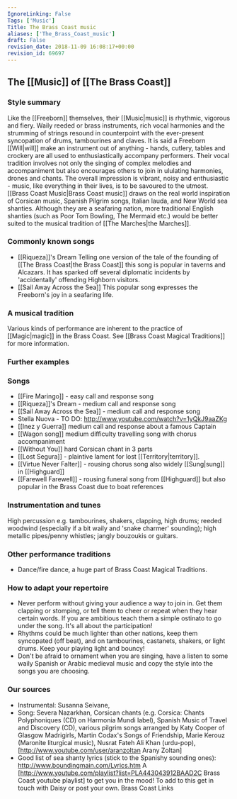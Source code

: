 ```yaml
---
IgnoreLinking: False
Tags: ['Music']
Title: The Brass Coast music
aliases: ['The_Brass_Coast_music']
draft: False
revision_date: 2018-11-09 16:08:17+00:00
revision_id: 69697
---
```


## The [[Music]] of [[The Brass Coast]]
### Style summary
Like the [[Freeborn]] themselves, their [[Music|music]] is rhythmic, vigorous and fiery. Waily reeded or brass instruments, rich vocal harmonies and the strumming of strings resound in counterpoint with the ever-present syncopation of drums, tambourines and claves. It is said a Freeborn [[Will|will]] make an instrument out of anything - hands, cutlery, tables and crockery are all used to enthusiastically accompany performers. Their vocal tradition involves not only the singing of complex melodies and accompaniment but also encourages others to join in ululating harmonies, drones and chants. The overall impression is vibrant, noisy and enthusiastic - music, like everything in their lives, is to be savoured to the utmost.
[[Brass Coast Music|Brass Coast music]] draws on the real world inspiration of Corsican music, Spanish Pilgrim songs, Italian lauda, and New World sea shanties. Although they are a seafaring nation, more traditional English shanties (such as Poor Tom Bowling, The Mermaid etc.) would be better suited to the musical tradition of [[The Marches|the Marches]].
### Commonly known songs
* [[Riqueza]]'s Dream  Telling one version of the tale of the founding of [[The Brass Coast|the Brass Coast]] this song is popular in taverns and Alcazars. It has sparked off several diplomatic incidents by 'accidentally' offending Highborn visitors.
* [[Sail Away Across the Sea]] This popular song expresses the Freeborn's joy in a seafaring life.
### A musical tradition
Various kinds of performance are inherent to the practice of [[Magic|magic]] in the Brass Coast. See [[Brass Coast Magical Traditions]] for more information.
### Further examples
### Songs
* [[Fire Maringo]] - easy call and response song
* [[Riqueza]]'s Dream - medium call and response song
* [[Sail Away Across the Sea]] - medium call and response song
* Stella Nuova - TO DO: http://www.youtube.com/watch?v=1yQkJ9aaZKg
* [[Inez y Guerra]] medium call and response about a famous Captain
* [[Wagon song]] medium difficulty travelling song with chorus accompaniment
* [[Without You]] hard Corsican chant in 3 parts
* [[Lost Segura]] - plaintive lament for lost [[Territory|territory]].
* [[Virtue Never Falter]] - rousing chorus song also widely [[Sung|sung]] in [[Highguard]]
* [[Farewell Farewell]] - rousing funeral song from [[Highguard]] but also popular in the Brass Coast due to boat references
### Instrumentation and tunes
High percussion e.g. tambourines, shakers, clapping, high drums; reeded woodwind (especially if a bit waily and 'snake charmer' sounding); high metallic pipes/penny whistles; jangly bouzoukis or guitars.
### Other performance traditions
* Dance/fire dance, a huge part of Brass Coast Magical Traditions.
### How to adapt your repertoire
* Never perform without giving your audience a way to join in. Get them clapping or stomping, or tell them to cheer or repeat when they hear certain words. If you are ambitious teach them a simple ostinato to go under the song. It's all about the participation!
* Rhythms could be much lighter than other nations, keep them syncopated (off beat), and on tambourines, castanets, shakers, or light drums. Keep your playing light and bouncy!
* Don't be afraid to ornament when you are singing, have a listen to some waily Spanish or Arabic medieval music and copy the style into the songs you are choosing.
### Our sources
* Instrumental: Susanna Seivane, 
* Song: Severa Nazarkhan, Corsican chants (e.g. Corsica: Chants Polyphoniques (CD) on Harmonia Mundi label), Spanish Music of Travel and Discovery (CD), various pilgrim songs arranged by Katy Cooper of Glasgow Madrigirls, Martin Codax's Songs of Friendship, Marie Kerouz (Maronite liturgical music), Nusrat Fateh Ali Khan (urdu-pop), [http://www.youtube.com/user/aranzoltan Arany Zoltan]
* Good list of sea shanty lyrics (stick to the Spanishy sounding ones): http://www.boundingmain.com/Lyrics.htm
A [http://www.youtube.com/playlist?list=PLA443043912BAAD2C Brass Coast youtube playlist] to get you in the mood! To add to this get in touch with Daisy or post your own.
Brass Coast Links